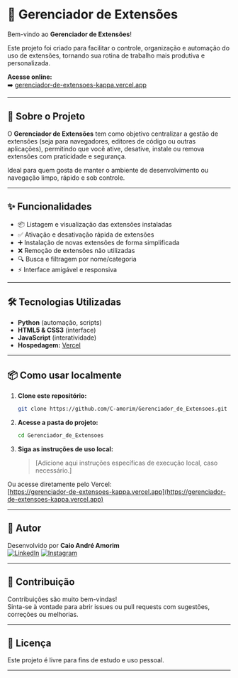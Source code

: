 # 👾 Gerenciador de Extensões

Bem-vindo ao **Gerenciador de Extensões**!

Este projeto foi criado para facilitar o controle, organização e automação do uso de extensões, tornando sua rotina de trabalho mais produtiva e personalizada.

**Acesse online:**  
➡️ [gerenciador-de-extensoes-kappa.vercel.app](https://gerenciador-de-extensoes-kappa.vercel.app)

---

## 🚀 Sobre o Projeto

O **Gerenciador de Extensões** tem como objetivo centralizar a gestão de extensões (seja para navegadores, editores de código ou outras aplicações), permitindo que você ative, desative, instale ou remova extensões com praticidade e segurança.

Ideal para quem gosta de manter o ambiente de desenvolvimento ou navegação limpo, rápido e sob controle.

---

## ✨ Funcionalidades

- 📦 Listagem e visualização das extensões instaladas
- ✅ Ativação e desativação rápida de extensões
- ➕ Instalação de novas extensões de forma simplificada
- ❌ Remoção de extensões não utilizadas
- 🔍 Busca e filtragem por nome/categoria
- ⚡ Interface amigável e responsiva

---

## 🛠️ Tecnologias Utilizadas

- **Python** (automação, scripts)
- **HTML5 & CSS3** (interface)
- **JavaScript** (interatividade)
- **Hospedagem:** [Vercel](https://vercel.com/)

---

## 📦 Como usar localmente

1. **Clone este repositório:**
   ```bash
   git clone https://github.com/C-amorim/Gerenciador_de_Extensoes.git
   ```
2. **Acesse a pasta do projeto:**
   ```bash
   cd Gerenciador_de_Extensoes
   ```
3. **Siga as instruções de uso local:**
   > [Adicione aqui instruções específicas de execução local, caso necessário.]

Ou acesse diretamente pelo Vercel:  
[https://gerenciador-de-extensoes-kappa.vercel.app](https://gerenciador-de-extensoes-kappa.vercel.app)

---

## 👤 Autor

Desenvolvido por **Caio André Amorim**  
[![LinkedIn](https://img.shields.io/badge/-LinkedIn-blue?style=flat-square&logo=linkedin&logoColor=white)](https://www.linkedin.com/in/camorimm)
[![Instagram](https://img.shields.io/badge/-Instagram-E4405F?style=flat-square&logo=instagram&logoColor=white)](https://www.instagram.com/c.amorinn/)

---

## 🤝 Contribuição

Contribuições são muito bem-vindas!  
Sinta-se à vontade para abrir issues ou pull requests com sugestões, correções ou melhorias.

---

## 📄 Licença

Este projeto é livre para fins de estudo e uso pessoal.

---
